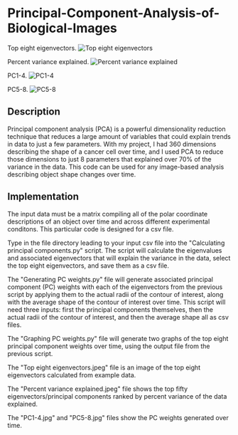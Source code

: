 # Principal-Component-Analysis-of-Biological-Images
Top eight eigenvectors.
![Top eight eigenvectors](https://github.com/John-CU-Ahn/Principal-Component-Analysis-of-Biological-Images/assets/140204157/0ca374ec-fb05-4f05-8730-c6ef5d6af8e3)

Percent variance explained.
![Percent variance explained](https://github.com/John-CU-Ahn/Principal-Component-Analysis-of-Biological-Images/assets/140204157/a7f9a0d8-ebe6-49c2-bd46-480f389a1aac)

PC1-4.
![PC1-4](https://github.com/John-CU-Ahn/Principal-Component-Analysis-of-Biological-Images/assets/140204157/f04bb162-9b1f-491c-b9b6-b75c42d695e0)

PC5-8.
![PC5-8](https://github.com/John-CU-Ahn/Principal-Component-Analysis-of-Biological-Images/assets/140204157/6488e121-d8a1-4040-9454-a4c58663accd)

## Description
Principal component analysis (PCA) is a powerful dimensionality reduction technique that reduces a large amount of variables that could explain trends in data to just a few parameters.
With my project, I had 360 dimensions describing the shape of a cancer cell over time, and I used PCA to reduce those dimensions to just 8 parameters that explained over 70% of the variance in the data.
This code can be used for any image-based analysis describing object shape changes over time.

## Implementation
The input data must be a matrix compiling all of the polar coordinate descriptions of an object over time and across different experimental conditons. This particular code is designed for a csv file.

Type in the file directory leading to your input csv file into the "Calculating principal components.py" script. The script will calculate the eigenvalues and associated eigenvectors that will explain the variance in the data, select the top eight eigenvectors, and save them as a csv file.

The "Generating PC weights.py" file will generate associated principal component (PC) weights with each of the eigenvectors from the previous script by applying them to the actual radii of the contour of interest, along with the average shape of the contour of interest over time. This script will need three inputs: first the principal components themselves, then the actual radii of the contour of interest, and then the average shape all as csv files.

The "Graphing PC weights.py" file will generate two graphs of the top eight principal component weights over time, using the output file from the previous script.

The "Top eight eigenvectors.jpeg" file is an image of the top eight eigenvectors calculated from example data.

The "Percent variance explained.jpeg" file shows the top fifty eigenvectors/principal components ranked by percent variance of the data explained.

The "PC1-4.jpg" and "PC5-8.jpg" files show the PC weights generated over time.
